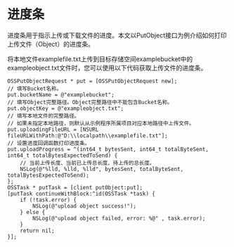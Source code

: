 # 进度条

进度条用于指示上传或下载文件的进度。本文以PutObject接口为例介绍如何打印上传文件（Object）的进度条。

将本地文件examplefile.txt上传到目标存储空间examplebucket中的exampleobject.txt文件时，您可以使用以下代码获取上传文件的进度条。

```
OSSPutObjectRequest * put = [OSSPutObjectRequest new];
// 填写Bucket名称。
put.bucketName = @"examplebucket";
// 填写Object完整路径。Object完整路径中不能包含Bucket名称。
put.objectKey = @"exampleobject.txt";
// 填写本地文件的完整路径。
// 如果未指定本地路径，则默认从示例程序所属项目对应本地路径中上传文件。
put.uploadingFileURL = [NSURL fileURLWithPath:@"D:\\localpath\\examplefile.txt"];
// 设置进度回调函数打印进度条。
put.uploadProgress = ^(int64_t bytesSent, int64_t totalByteSent, int64_t totalBytesExpectedToSend) {
    // 当前上传长度、当前已上传总长度、待上传的总长度。
    NSLog(@"%lld, %lld, %lld", bytesSent, totalByteSent, totalBytesExpectedToSend);
};
OSSTask * putTask = [client putObject:put];
[putTask continueWithBlock:^id(OSSTask *task) {
    if (!task.error) {
        NSLog(@"upload object success!");
    } else {
        NSLog(@"upload object failed, error: %@" , task.error);
    }
    return nil;
}];
```

